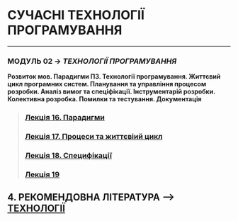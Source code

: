 # **СУЧАСНІ ТЕХНОЛОГІЇ ПРОГРАМУВАННЯ**
***
### **МОДУЛЬ 02** -> *ТЕХНОЛОГІЇ ПРОГРАМУВАННЯ*
**Розвиток мов. Парадигми ПЗ. Технології програмування. Життєвий цикл програмних систем. Планування та управління процесом розробки. Аналіз вимог та спеціфікації. Інструментарій розробки. Колективна розробка. Помилки та тестування. Документація**

>### [**Лекція 16. Парадигми**](/Lections/Modulo_2/2020_MPT_Lec_16_.pdf)
>### [**Лекція 17. Процеси та життєвіий цикл**](/Lections/Modulo_2/2020_MPT_Lec_17_.pdf)
>### [**Лекція 18. Специфікації**](/Lections/Modulo_2/2020_MPT_Lec_18_.pdf)
>### [**Лекція 19**]()

## 4. **РЕКОМЕНДОВНА ЛІТЕРАТУРА** --> [**ТЕХНОЛОГІЇ**](/Diff_Git_Atom_MarkDown/GitHub.md)
